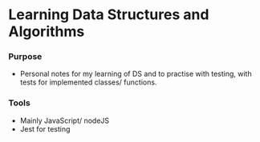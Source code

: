 # Learning Data Structures and Algorithms

### Purpose
- Personal notes for my learning of DS and to practise with testing, with tests for implemented classes/ functions.

### Tools
- Mainly JavaScript/ nodeJS
- Jest for testing